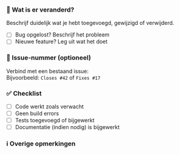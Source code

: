 ### 📝 Wat is er veranderd?
Beschrijf duidelijk wat je hebt toegevoegd, gewijzigd of verwijderd.

- [ ] Bug opgelost? Beschrijf het probleem
- [ ] Nieuwe feature? Leg uit wat het doet

### 📌 Issue-nummer (optioneel)
Verbind met een bestaand issue:  
Bijvoorbeeld: `Closes #42` of `Fixes #17`

### ✅ Checklist
- [ ] Code werkt zoals verwacht
- [ ] Geen build errors
- [ ] Tests toegevoegd of bijgewerkt
- [ ] Documentatie (indien nodig) is bijgewerkt

<!--
⚠️ Let op: 
- Alle onderstaande checks (build, cypress, lint, prettier, depcheck, audit) moeten slagen voordat de PR gemerged mag worden.
- Als er een check faalt, wordt de PR NIET geaccepteerd.
-->

### ℹ️ Overige opmerkingen
<!--
Extra context, technische overwegingen of dingen voor de reviewer om op te letten.
-->